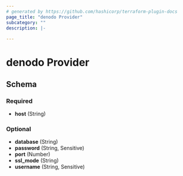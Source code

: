 ```yaml
---
# generated by https://github.com/hashicorp/terraform-plugin-docs
page_title: "denodo Provider"
subcategory: ""
description: |-
  
---
```


# denodo Provider





<!-- schema generated by tfplugindocs -->
## Schema

### Required

- **host** (String)

### Optional

- **database** (String)
- **password** (String, Sensitive)
- **port** (Number)
- **ssl_mode** (String)
- **username** (String, Sensitive)
